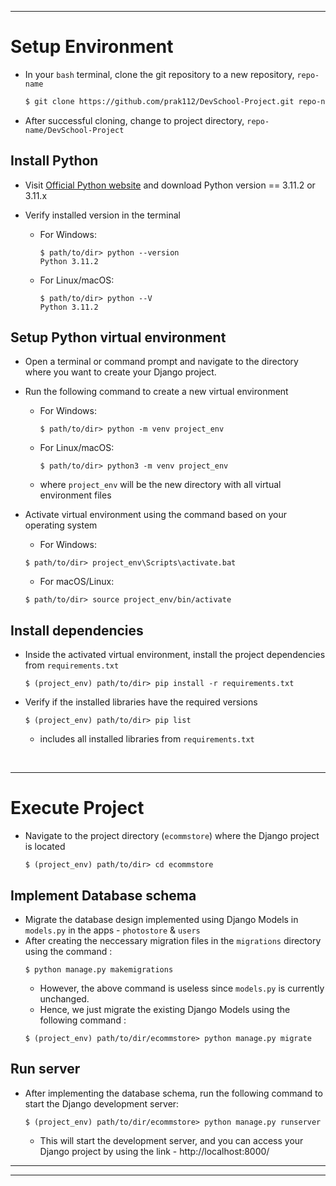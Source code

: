 <hr>

# Setup Environment
- In your `bash` terminal, clone the git repository to a new repository, `repo-name` 
    ```bash
    $ git clone https://github.com/prak112/DevSchool-Project.git repo-name
    ```
- After successful cloning, change to project directory, `repo-name/DevSchool-Project`

## Install Python
- Visit [Official Python website](https://www.python.org/) and download Python version == 3.11.2 or 3.11.x

- Verify installed version in the terminal
    - For Windows:
        ```terminal
        $ path/to/dir> python --version 
        Python 3.11.2
        ```
    - For Linux/macOS:
        ```terminal
        $ path/to/dir> python --V 
        Python 3.11.2
        ```

## Setup Python virtual environment
- Open a terminal or command prompt and navigate to the directory where you want to create your Django project. 
- Run the following command to create a new virtual environment
    - For Windows:
        ```terminal
        $ path/to/dir> python -m venv project_env
        ```
    - For Linux/macOS:
        ```terminal
        $ path/to/dir> python3 -m venv project_env
        ```    
    - where `project_env` will be the new directory with all virtual environment files

- Activate virtual environment using the command based on your operating system
    - For Windows:
    ```terminal
    $ path/to/dir> project_env\Scripts\activate.bat
    ```
    - For macOS/Linux:
    ```terminal
    $ path/to/dir> source project_env/bin/activate
    ```

## Install dependencies
- Inside the activated virtual environment, install the project dependencies from `requirements.txt`
    ```terminal
    $ (project_env) path/to/dir> pip install -r requirements.txt
    ```

- Verify if the installed libraries have the required versions
    ```terminal
    $ (project_env) path/to/dir> pip list
    ```
    - includes all installed libraries from `requirements.txt`

<br>
<hr>

# Execute Project
- Navigate to the project directory (`ecommstore`) where the Django project is located
    ```terminal
    $ (project_env) path/to/dir> cd ecommstore
    ```

## Implement Database schema
- Migrate the database design implemented using Django Models in `models.py` in the apps - `photostore` & `users` 
- After creating the neccessary migration files in the `migrations` directory using the command :
    ```terminal
    $ python manage.py makemigrations 
    ```
    - However, the above command is useless since `models.py` is currently unchanged. 
    - Hence, we just migrate the existing Django Models using the following command :
    ```terminal
    $ (project_env) path/to/dir/ecommstore> python manage.py migrate
    ```

## Run server
- After implementing the database schema, run the following command to start the Django development server:
    ```terminal
    $ (project_env) path/to/dir/ecommstore> python manage.py runserver
    ```
    - This will start the development server, and you can access your Django project by using the link - http://localhost:8000/

<hr>
<hr>